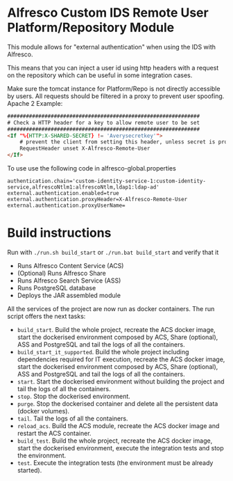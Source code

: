 # Alfresco Custom IDS Remote User Platform/Repository Module

This module allows for "external authentication" when using the IDS with Alfresco.

This means that you can inject a user id using http headers with a request on the repository which can be useful in some integration cases.

Make sure the tomcat instance for Platform/Repo is not directly accessible by users. All requests should be filtered in a proxy to prevent user spoofing.
Apache 2 Example:
```html
##############################################################
# Check a HTTP header for a key to allow remote user to be set
##############################################################
<If "%{HTTP:X-SHARED-SECRET} != 'Averysecretkey'">
    # prevent the client from setting this header, unless secret is provided
    RequestHeader unset X-Alfresco-Remote-User
</If>
```


To use use the following code in alfresco-global.properties
```properties
authentication.chain='custom-identity-service-1:custom-identity-service,alfrescoNtlm1:alfrescoNtlm,ldap1:ldap-ad'
external.authentication.enabled=true
external.authentication.proxyHeader=X-Alfresco-Remote-User
external.authentication.proxyUserName=
```

# Build instructions

Run with `./run.sh build_start` or `./run.bat build_start` and verify that it

 * Runs Alfresco Content Service (ACS)
 * (Optional) Runs Alfresco Share
 * Runs Alfresco Search Service (ASS)
 * Runs PostgreSQL database
 * Deploys the JAR assembled module
 
All the services of the project are now run as docker containers. The run script offers the next tasks:

 * `build_start`. Build the whole project, recreate the ACS docker image, start the dockerised environment composed by ACS, Share (optional), ASS 
 and PostgreSQL and tail the logs of all the containers.
 * `build_start_it_supported`. Build the whole project including dependencies required for IT execution, recreate the ACS docker image, start the dockerised environment 
 composed by ACS, Share (optional), ASS and PostgreSQL and tail the logs of all the containers.
 * `start`. Start the dockerised environment without building the project and tail the logs of all the containers.
 * `stop`. Stop the dockerised environment.
 * `purge`. Stop the dockerised container and delete all the persistent data (docker volumes).
 * `tail`. Tail the logs of all the containers.
 * `reload_acs`. Build the ACS module, recreate the ACS docker image and restart the ACS container.
 * `build_test`. Build the whole project, recreate the ACS docker image, start the dockerised environment, execute the integration tests and stop 
 the environment.
 * `test`. Execute the integration tests (the environment must be already started).

